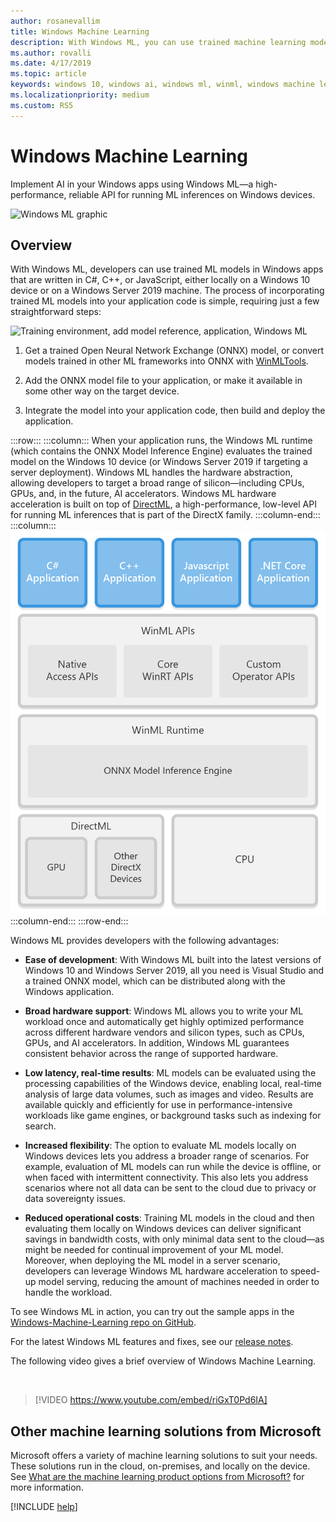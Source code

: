 ```yaml
---
author: rosanevallim
title: Windows Machine Learning
description: With Windows ML, you can use trained machine learning models in your Windows applications.
ms.author: rovalli
ms.date: 4/17/2019
ms.topic: article
keywords: windows 10, windows ai, windows ml, winml, windows machine learning
ms.localizationpriority: medium
ms.custom: RS5
---
```


# Windows Machine Learning

Implement AI in your Windows apps using Windows ML&mdash;a high-performance, reliable API for running ML inferences on Windows devices.

![Windows ML graphic](../images/winml-graphic.png)

## Overview

With Windows ML, developers can use trained ML models in Windows apps that are written in C#, C++, or JavaScript, either locally on a Windows 10 device or on a Windows Server 2019 machine. The process of incorporating trained ML models into your application code is simple, requiring just a few straightforward steps:

![Training environment, add model reference, application, Windows ML](../images/winml-flow.png)

1. Get a trained Open Neural Network Exchange (ONNX) model, or convert models trained in other ML frameworks into ONNX with [WinMLTools](convert-model-winmltools.md).

2. Add the ONNX model file to your application, or make it available in some other way on the target device.

3. Integrate the model into your application code, then build and deploy the application.

:::row:::
    :::column:::
    When your application runs, the Windows ML runtime (which contains the ONNX Model Inference Engine) evaluates the trained model on the Windows 10 device (or Windows Server 2019 if targeting a server deployment). Windows ML handles the hardware abstraction, allowing developers to target a broad range of silicon&mdash;including CPUs, GPUs, and, in the future, AI accelerators. Windows ML hardware acceleration is built on top of [DirectML](https://docs.microsoft.com/windows/desktop/direct3d12/dml), a high-performance, low-level API for running ML inferences that is part of the DirectX family.
    :::column-end:::
    :::column:::
        ![windows ml layers](../images/overview-diagram.png)
    :::column-end:::
:::row-end:::

Windows ML provides developers with the following advantages:

- **Ease of development**: With Windows ML built into the latest versions of Windows 10 and Windows Server 2019, all you need is Visual Studio and a trained ONNX model, which can be distributed along with the Windows application.

- **Broad hardware support**: Windows ML allows you to write your ML workload once and automatically get highly optimized performance across different hardware vendors and silicon types, such as CPUs, GPUs, and AI accelerators. In addition, Windows ML guarantees consistent behavior across the range of supported hardware.

- **Low latency, real-time results**: ML models can be evaluated using the processing capabilities of the Windows device, enabling local, real-time analysis of large data volumes, such as images and video. Results are available quickly and efficiently for use in performance-intensive workloads like game engines, or background tasks such as indexing for search.

- **Increased flexibility**: The option to evaluate ML models locally on Windows devices lets you address a broader range of scenarios. For example, evaluation of ML models can run while the device is offline, or when faced with intermittent connectivity. This also lets you address scenarios where not all data can be sent to the cloud due to privacy or data sovereignty issues.

- **Reduced operational costs**: Training ML models in the cloud and then evaluating them locally on Windows devices can deliver significant savings in bandwidth costs, with only minimal data sent to the cloud&mdash;as might be needed for continual improvement of your ML model. Moreover, when deploying the ML model in a server scenario, developers can leverage Windows ML hardware acceleration to speed-up model serving, reducing the amount of machines needed in order to handle the workload.

To see Windows ML in action, you can try out the sample apps in the [Windows-Machine-Learning repo on GitHub](https://github.com/Microsoft/Windows-Machine-Learning).

For the latest Windows ML features and fixes, see our [release notes](release-notes.md).

The following video gives a brief overview of Windows Machine Learning.

<br/>

> [!VIDEO https://www.youtube.com/embed/riGxT0Pd6IA]

## Other machine learning solutions from Microsoft

Microsoft offers a variety of machine learning solutions to suit your needs. These solutions run in the cloud, on-premises, and locally on the device. See [What are the machine learning product options from Microsoft?](https://docs.microsoft.com/azure/machine-learning/service/overview-more-machine-learning) for more information.

[!INCLUDE [help](../includes/get-help.md)]
